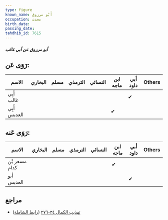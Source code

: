 ```yaml
---
type: figure
known_name: أَبُو مرزوق
occupation: محدث
birth_date:
passing_date:
tahdhib_id: 7615
---
```

##### أبو مرزوق عن أبي غالب

## رَوَى عَن:
| الاسم        | البخاري | مسلم | الترمذي | النسائي | ابن ماجه | أبي داود | Others |
| ------------ | ------- | ---- | ------- | ------- | -------- | -------- | ------ |
| أَبِي غالب   |         |      |         |         |          | ✔        |        |
| أَبِي العدبس |         |      |         |         | ✔        |          |        |
## رَوَى عَنه:
| الاسم         | البخاري | مسلم | الترمذي | النسائي | ابن ماجه | أبي داود | Others |
| ------------- | ------- | ---- | ------- | ------- | -------- | -------- | ------ |
| مسعر بْن كدام |         |      |         |         | ✔        |          |        |
| أبو العدبس    |         |      |         |         |          | ✔        |        |
## مراجع
- [تهذيب الكمال ٣٤-٢٧٦](obsidian://open?vault=Tahdhib-al-Kamal&file=Figures/٧٦١٥-أبو%20مرزوق%20عن%20أبي%20غالب) ([رابط الشاملة](https://shamela.ws/book/3722/18393))